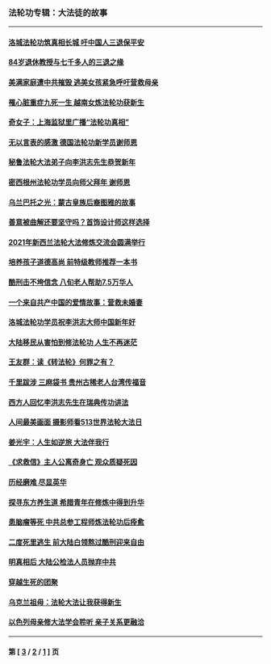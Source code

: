 ### 法轮功专辑：大法徒的故事
---
#### [洛城法轮功筑真相长城 吁中国人三退保平安](../../pages/nf1147481/n13892471.md?01180430) 
#### [84岁退休教授与七千多人的三退之缘](../../pages/nf1147481/n13796650.md?01180430) 
#### [美满家庭遭中共摧毁 逃美女孩紧急呼吁营救母亲](../../pages/nf1147481/n13792859.md?01180430) 
#### [罹心脏重症九死一生 越南女炼法轮功获新生](../../pages/nf1147481/n13732766.md?01180430) 
#### [奇女子：上海监狱里广播“法轮功真相”](../../pages/nf1147481/n13726443.md?01180430) 
#### [无以言表的感激 德国法轮功新学员谢师恩](../../pages/nf1147481/n13543790.md?01180430) 
#### [秘鲁法轮大法弟子向李洪志先生恭贺新年](../../pages/nf1147481/n13540182.md?01180430) 
#### [密西根州法轮功学员向师父拜年 谢师恩](../../pages/nf1147481/n13538183.md?01180430) 
#### [乌兰巴托之光：蒙古皇族后裔图雅的故事](../../pages/nf1147481/n13155759.md?01180430) 
#### [善意被曲解还要坚守吗？首饰设计师这样选择](../../pages/nf1147481/n13077575.md?01180430) 
#### [2021年新西兰法轮大法修炼交流会圆满举行](../../pages/nf1147481/n13033149.md?01180430) 
#### [培养孩子道德高尚 前特级教师推荐一本书](../../pages/nf1147481/n12938640.md?01180430) 
#### [酷刑击不垮信念 八旬老人帮助7.5万华人](../../pages/nf1147481/n12880712.md?01180430) 
#### [一个来自共产中国的爱情故事：营救未婚妻](../../pages/nf1147481/n12778386.md?01180430) 
#### [洛城法轮功学员祝李洪志大师中国新年好](../../pages/nf1147481/n12724685.md?01180430) 
#### [大陆移民从害怕到修法轮功 人生不再迷茫](../../pages/nf1147481/n12414325.md?01180430) 
#### [王友群：读《转法轮》何罪之有？](../../pages/nf1147481/n12408647.md?01180430) 
#### [千里跋涉 三麻袋书 贵州古稀老人台湾传福音](../../pages/nf1147481/n12198750.md?01180430) 
#### [西方人回忆李洪志先生在瑞典传功讲法](../../pages/nf1147481/n12099607.md?01180430) 
#### [人间最美画面 摄影师看513世界法轮大法日](../../pages/nf1147481/n12094118.md?01180430) 
#### [姜光宇：人生如逆旅 大法伴我行](../../pages/nf1147481/n12088664.md?01180430) 
#### [《求救信》主人公离奇身亡 观众质疑死因](../../pages/nf1147481/n11845215.md?01180430) 
#### [历经磨难 尽显英华](../../pages/nf1147481/n11723297.md?01180430) 
#### [探寻东方养生道 希腊青年在修炼中得到升华](../../pages/nf1147481/n11494502.md?01180430) 
#### [患脑瘤等死 中共总参工程师炼法轮功后痊愈](../../pages/nf1147481/n11466682.md?01180430) 
#### [二度死里逃生 前大陆白领熬过酷刑迎来自由](../../pages/nf1147481/n11368594.md?01180430) 
#### [明真相后 大陆公检法人员抛弃中共](../../pages/nf1147481/n11358618.md?01180430) 
#### [穿越生死的团聚](../../pages/nf1147481/n11258922.md?01180430) 
#### [乌克兰祖母：法轮大法让我获得新生](../../pages/nf1147481/n11269457.md?01180430) 
#### [以色列母亲修大法学会聆听 亲子关系更融洽](../../pages/nf1147481/n11268195.md?01180430) 

---
#### 第 [ [3](./3.md?01180430) / [2](./2.md?01180430) / [1](./1.md?01180430) ] 页
